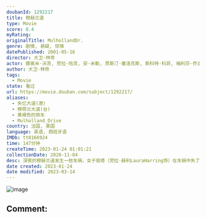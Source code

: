 ```yaml
---
doubanId: 1292217
title: 穆赫兰道
type: Movie
score: 8.4
myRating: 
originalTitle: MulhollandDr.
genre: 剧情, 悬疑, 惊悚
datePublished: 2001-05-16
director: 大卫·林奇
actor: 娜奥米·沃茨, 劳拉·哈灵, 安·米勒, 贾斯汀·塞洛克斯, 斯科特·科菲, 梅利莎·乔治, 布兰特·布里斯科, 罗伯特·福斯特, 凯瑟琳·汤, 李·格兰特, 比利·雷·赛勒斯, 查德·艾微特, 丽塔·塔格特, 詹姆斯·凯伦, 洛里·海瑞, 安哲罗·巴达拉曼提, 迈克尔·德·巴雷斯, 马库斯·格雷厄姆, 丹·哈达亚, 马克·佩雷格里诺, 蒙蒂·蒙哥马利, 迈克尔·, 邦妮·阿伦斯, 米歇尔·希克斯, 派特里克·费斯克勒, 米西·克里德, 格诺·席尔瓦, undefined, 丹尼尔·雷伊, 无, 马亚·邦德
author: 大卫·林奇
tags:
  - Movie
state: 看过
url: https://movie.douban.com/subject/1292217/
aliases:
  - 失忆大道(港)
  - 穆荷兰大道(台)
  - 黄褐色的旅车
  - Mulholland_Drive
country: 法国, 美国
language: 英语, 西班牙语
IMDb: tt0166924
time: 147分钟
createTime: 2023-01-24 01:01:21
collectionDate: 2020-11-04
desc: 深夜的穆赫兰道发生一桩车祸，女子丽塔（劳拉·赫利LauraHarring饰）在车祸中失了忆。她跌跌撞撞来到一个公寓里藏身。一名男子说他常常梦见一个叫云奇的地方，那里有个恶魔盯着他。于是就来到云...
date created: 2023-01-24
date modified: 2023-03-14
---
```


![image](p792248233.jpg)

Comment:
---
